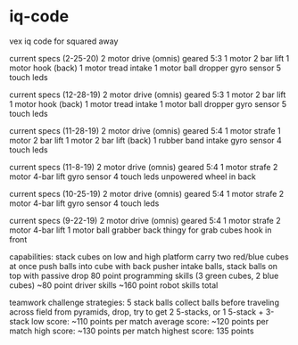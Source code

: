 # iq-code
vex iq code for squared away

current specs (2-25-20)
2 motor drive (omnis) geared 5:3
1 motor 2 bar lift
1 motor hook (back)
1 motor tread intake
1 motor ball dropper
gyro sensor
5 touch leds

current specs (12-28-19)
2 motor drive (omnis) geared 5:3
1 motor 2 bar lift
1 motor hook (back)
1 motor tread intake
1 motor ball dropper
gyro sensor
5 touch leds

current specs (11-28-19)
2 motor drive (omnis) geared 5:4
1 motor strafe
1 motor 2 bar lift
1 motor 2 bar lift (back)
1 rubber band intake
gyro sensor
4 touch leds

current specs (11-8-19)
2 motor drive (omnis) geared 5:4
1 motor strafe
2 motor 4-bar lift
gyro sensor
4 touch leds
unpowered wheel in back

current specs (10-25-19)
2 motor drive (omnis) geared 5:4
1 motor strafe
2 motor 4-bar lift
gyro sensor
4 touch leds

current specs (9-22-19)
2 motor drive (omnis) geared 5:4
1 motor strafe
2 motor 4-bar lift
1 motor ball grabber
back thingy for grab cubes
hook in front

capabilities:
stack cubes on low and high platform
carry two red/blue cubes at once
push balls into cube with back pusher
intake balls, stack balls on top with passive drop
80 point programming skills (3 green cubes, 2 blue cubes)
~80 point driver skills
~160 point robot skills total

teamwork challenge strategies:
5 stack balls
collect balls before traveling across field from pyramids, drop, try to get 2 5-stacks, or 1 5-stack + 3-stack
low score: ~110 points per match
average score: ~120 points per match
high score: ~130 points per match
highest score: 135 points
